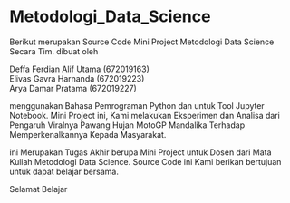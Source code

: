 # Metodologi_Data_Science
Berikut merupakan Source Code Mini Project Metodologi Data Science Secara Tim. dibuat oleh

Deffa Ferdian Alif Utama (672019163)                                                      
Elivas Gavra Harnanda (672019223)                                                         
Arya Damar Pratama (672019227)

menggunakan Bahasa Pemrograman Python dan untuk Tool Jupyter Notebook. Mini Project ini, Kami melakukan Eksperimen dan Analisa dari Pengaruh Viralnya Pawang Hujan MotoGP Mandalika Terhadap Memperkenalkannya Kepada Masyarakat.

ini Merupakan Tugas Akhir berupa Mini Project untuk Dosen dari Mata Kuliah Metodologi Data Science. Source Code ini Kami berikan bertujuan untuk dapat belajar bersama.

Selamat Belajar
